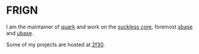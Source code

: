 FRIGN
=====

I am the maintainer of [quark](//tools.suckless.org/quark) and
work on the [suckless core](//core.suckless.org/), foremost
[sbase](//core.suckless.org/sbase) and
[ubase](//core.suckless.org/ubase).

Some of my projects are hosted at [2f30](https://git.2f30.org).
